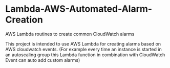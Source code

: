 # Lambda-AWS-Automated-Alarm-Creation
AWS Lambda routines to create common CloudWatch alarms

This project is intended to use AWS Lambda for creating alarms based on AWS cloudwatch events. (For example every time an instance is started in an autoscaling group this Lambda function in combination with CloudWatch Event can auto add custom alarms)

